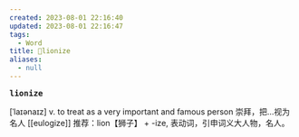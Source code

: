 ```yaml
---
created: 2023-08-01 22:16:40
updated: 2023-08-01 22:16:47
tags:
  - Word
title: 📖lionize
aliases:
  - null
---
```


<pre><strong>lionize</strong></pre>
[ˈlaɪənaɪz]
v. to treat as a very important and famous person 崇拜，把...视为名⼈
[[eulogize]]
推荐：lion【狮子】 + -ize, 表动词，引申词义大人物，名人。